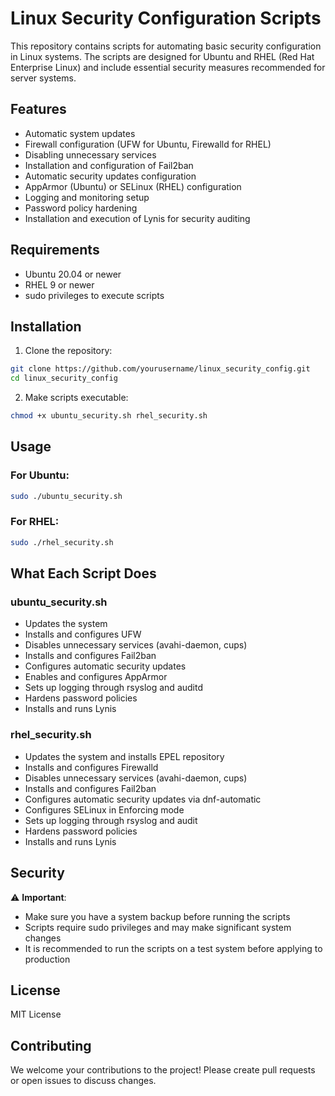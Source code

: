 # Linux Security Configuration Scripts

This repository contains scripts for automating basic security configuration in Linux systems. The scripts are designed for Ubuntu and RHEL (Red Hat Enterprise Linux) and include essential security measures recommended for server systems.

## Features

- Automatic system updates
- Firewall configuration (UFW for Ubuntu, Firewalld for RHEL)
- Disabling unnecessary services
- Installation and configuration of Fail2ban
- Automatic security updates configuration
- AppArmor (Ubuntu) or SELinux (RHEL) configuration
- Logging and monitoring setup
- Password policy hardening
- Installation and execution of Lynis for security auditing

## Requirements

- Ubuntu 20.04 or newer
- RHEL 9 or newer
- sudo privileges to execute scripts

## Installation

1. Clone the repository:
```bash
git clone https://github.com/yourusername/linux_security_config.git
cd linux_security_config
```

2. Make scripts executable:
```bash
chmod +x ubuntu_security.sh rhel_security.sh
```

## Usage

### For Ubuntu:
```bash
sudo ./ubuntu_security.sh
```

### For RHEL:
```bash
sudo ./rhel_security.sh
```

## What Each Script Does

### ubuntu_security.sh
- Updates the system
- Installs and configures UFW
- Disables unnecessary services (avahi-daemon, cups)
- Installs and configures Fail2ban
- Configures automatic security updates
- Enables and configures AppArmor
- Sets up logging through rsyslog and auditd
- Hardens password policies
- Installs and runs Lynis

### rhel_security.sh
- Updates the system and installs EPEL repository
- Installs and configures Firewalld
- Disables unnecessary services (avahi-daemon, cups)
- Installs and configures Fail2ban
- Configures automatic security updates via dnf-automatic
- Configures SELinux in Enforcing mode
- Sets up logging through rsyslog and audit
- Hardens password policies
- Installs and runs Lynis

## Security

⚠️ **Important**: 
- Make sure you have a system backup before running the scripts
- Scripts require sudo privileges and may make significant system changes
- It is recommended to run the scripts on a test system before applying to production

## License

MIT License

## Contributing

We welcome your contributions to the project! Please create pull requests or open issues to discuss changes. 
